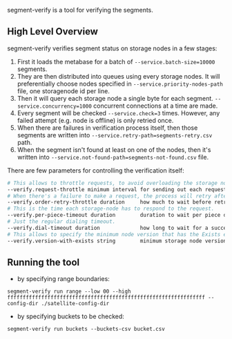segment-verify is a tool for verifying the segments.

## High Level Overview

segment-verify verifies segment status on storage nodes in a few stages:

1. First it loads the metabase for a batch of `--service.batch-size=10000` segments.
2. They are then distributed into queues using every storage nodes. It will preferentially choose nodes specified in `--service.priority-nodes-path` file, one storagenode id per line.
3. Then it will query each storage node a single byte for each segment. `--service.concurrency=1000` concurrent connections at a time are made.
4. Every segment will be checked `--service.check=3` times. However, any failed attempt (e.g. node is offline) is only retried once.
5. When there are failures in verification process itself, then those segments are written into `--service.retry-path=segments-retry.csv` path.
6. When the segment isn't found at least on one of the nodes, then it's written into `--service.not-found-path=segments-not-found.csv` file.

There are few parameters for controlling the verification itself:

``` sh
# This allows to throttle requests, to avoid overloading the storage nodes.
--verify.request-throttle minimum interval for sending out each request (default 150ms)
# When there's a failure to make a request, the process will retry after this duration.
--verify.order-retry-throttle duration     how much to wait before retrying order creation (default 50ms)
# This is the time each storage-node has to respond to the request.
--verify.per-piece-timeout duration        duration to wait per piece download (default 800ms)
# Just the regular dialing timeout.
--verify.dial-timeout duration             how long to wait for a successful dial (default 2s)
# This allows to specify the minimum node version that has the Exists endpoint.
--verify.version-with-exists string        minimum storage node version with implemented Exists method (default "v1.69.2")
```

## Running the tool
- by specifying range boundaries:
```
segment-verify run range --low 00 --high ffffffffffffffffffffffffffffffffffffffffffffffffffffffffffffffff --config-dir ./satellite-config-dir
```
- by specifying buckets to be checked:
```
segment-verify run buckets --buckets-csv bucket.csv
```
